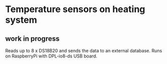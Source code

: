 # Temperature sensors on heating system
## work in progress
Reads up to 8 x DS18B20 and sends the data to an external database. 
Runs on RaspberryPi with DPL-io8-ds USB board.
